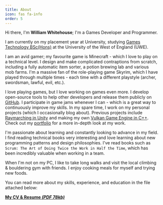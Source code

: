 ```yaml
---
title: About
icon: fas fa-info
order: 5
---
```


Hi there, I'm **William Whitehouse**; I'm a Games Developer and Programmer.

I am currently on my placement year at University, studying [Games Technology BSc(Hons)](https://courses.uwe.ac.uk/G611/games-technology) at the University of the West of England (UWE).

I am an avid gamer; my favourite game is Minecraft - which I love to play on a technical level. I design and make complicated contraptions from scratch, including a fully automatic item sorter, a potion brewing lab and various mob farms. I'm a massive fan of the role-playing game Skyrim, which I have played through multiple times - each time with a different playstyle (archer, swordsman, lawful, evil, etc.).

I love playing games, but I love working on games even more. I develop open-source tools to help other developers and release them publicly on [GitHub](https://github.com/WSWhitehouse). I participate in game jams whenever I can - which is a great way to continuously improve my skills. In my spare time, I work on my personal projects (which I occasionally blog about). Previous projects include [Raymarching in Unity](https://github.com/WSWhitehouse/Unity-Raymarching) and making my own [Vulkan Game Engine in C++](https://github.com/WSWhitehouse/my-first-vulkan-engine). Check out my [portfolio](https://williamwhitehouse.dev/portfolio/) for a more in-depth look at my work.

I'm passionate about learning and constantly looking to advance in my field. I find reading technical books very interesting and love learning about new programming patterns and design philosophies. I've read books such as `Scrum: The Art of Doing Twice the Work in Half the Time`, which has been incredibly valuable when working in a team.

When I'm not on my PC, I like to take long walks and visit the local climbing & bouldering gym with friends. I enjoy cooking meals for myself and trying new foods.

You can read more about my skills, experience, and education in the file attached below:

[**My CV & Resume *(PDF 78kb)***](/assets/William-Whitehouse-CV-2021.pdf)
